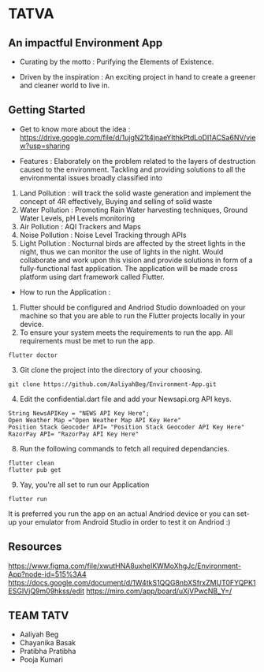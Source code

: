 # TATVA
## An impactful Environment App
* Curating by the motto :
  Purifying the Elements of Existence.


* Driven by the inspiration : 
  An exciting project in hand to create a greener and cleaner world to live in.

## Getting Started

* Get to know more about the idea :
https://drive.google.com/file/d/1ujgN21t4jnaeYIthkPtdLoDI1ACSa6NV/view?usp=sharing

* Features : 
Elaborately on the problem related to the layers of destruction caused to the environment. Tackling and providing solutions to all the environmental issues broadly classified into 
1) Land Pollution : will track the solid waste generation and implement the concept of 4R effectively, Buying and selling of solid waste
2) Water Pollution : Promoting Rain Water harvesting techniques,  Ground Water Levels, pH Levels monitoring
3) Air Pollution : AQI Trackers and Maps
4) Noise Pollution : Noise Level Tracking through APIs
5) Light Pollution : Nocturnal birds are affected by the street lights in the night, thus we can monitor the use of lights in the night.
Would collaborate and work upon this vision and provide solutions in form of a fully-functional fast application. The application will be made cross platform using dart framework called Flutter. 

* How to run the Application :
1.  Flutter should be configured and Andriod Studio downloaded on your machine so that you are able to run the Flutter projects locally in your device.
2. To ensure your system meets the requirements to run the app. All requirements must be met to run the app.
```
flutter doctor
```
3. Git clone the project into the directory of your choosing.
```
git clone https://github.com/AaliyahBeg/Environment-App.git
```
4. Edit the confidential.dart file and add your Newsapi.org API keys.
```
String NewsAPIKey = "NEWS API Key Here";
Open Weather Map ="Open Weather Map API Key Here"
Position Stack Geocoder API= "Position Stack Geocoder API Key Here"
RazorPay API= "RazorPay API Key Here"
```
8. Run the following commands to fetch all required dependancies.
```
flutter clean
flutter pub get
```
9. Yay, you're all set to run our Application
```
flutter run 
```
It is preferred you run the app on an actual Andriod device or you can set-up your emulator from Android Studio in order to test it on Andriod :)

## Resources

https://www.figma.com/file/xwutHNA8uxheIKWMoXhgJc/Environment-App?node-id=515%3A4
https://docs.google.com/document/d/1W4tkS1QQG8nbXSfrxZMUT0FYQPK1ESGIVjQ9m09hkss/edit
https://miro.com/app/board/uXjVPwcNB_Y=/

## TEAM TATV
   - Aaliyah Beg
   - Chayanika Basak
   - Pratibha Pratibha
   - Pooja Kumari

